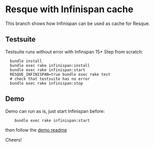 Resque with Infinispan cache
============================

This branch shows how Infinispan can be used as cache for Resque.

Testsuite
-----------------
Testsuite runs without error with Infinspan 15+
Step from scratch:

      bundle install
      bundle exec rake infinispan:install
      bundle exec rake infinispan:start
      RESQUE_INFINISPAN=true bundle exec rake test
      # check that testsuite has no error
      bundle exec rake infinispan:stop

Demo
----
Demo can run as is, just start Infinispan before:

        bundle exec rake infinispan:start

then follow the [demo readme](examples/demo/README.markdown)

Cheers!
